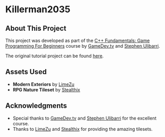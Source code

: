 # Killerman2035

## About This Project

This project was developed as part of the [C++ Fundamentals: Game Programming For Beginners](https://www.udemy.com/course/cpp-fundamentals/) course by [GameDev.tv](https://www.gamedev.tv/) and [Stephen Ulibarri](https://www.udemy.com/user/stephen-ulibarri-3/).

The original tutorial project can be found [here](https://gitlab.com/GameDevTV/CPPCourse/top-down-section).

## Assets Used

- **Modern Exteriors** by [LimeZu](https://limezu.itch.io/modernexteriors)
- **RPG Nature Tileset** by [Stealthix](https://stealthix.itch.io/rpg-nature-tileset)

## Acknowledgments

- Special thanks to [GameDev.tv](https://www.gamedev.tv/) and [Stephen Ulibarri](https://www.udemy.com/user/stephen-ulibarri-3/) for the excellent course.
- Thanks to [LimeZu](https://limezu.itch.io/) and [Stealthix](https://stealthix.itch.io/) for providing the amazing tilesets.
